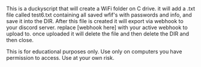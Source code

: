 This is a duckyscript that will create a WiFi folder on C drive. it will add a .txt file called test6.txt containing all saved wfif's with passwords and info, and save it into the DIR.
After this file is created it will export via webhook to your discord server.
replace [webhook here] with your active webhook to upload to. 
once uploaded it will delete the file and then delete the DIR and then close.

This is for educational purposes only. Use only on computers you have permission to access. Use at your own risk. 
